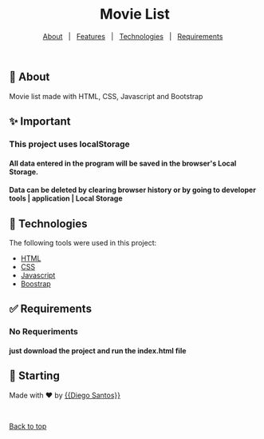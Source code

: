 <div align="center" id="top"> 

  &#xa0;

</div>

<h1 align="center">Movie List</h1>

<p align="center">
  <a href="#dart-about">About</a> &#xa0; | &#xa0; 
  <a href="#sparkles-features">Features</a> &#xa0; | &#xa0;
  <a href="#rocket-technologies">Technologies</a> &#xa0; | &#xa0;
  <a href="#white_check_mark-requirements">Requirements</a> &#xa0; 
</p>

<br>

## :dart: About ##

Movie list made with HTML, CSS, Javascript and Bootstrap

## :sparkles: Important ##
### This project uses localStorage
#### All data entered in the program will be saved in the browser's Local Storage.
#### Data can be deleted by clearing browser history or by going to developer tools | application | Local Storage

## :rocket: Technologies ##

The following tools were used in this project:

- [HTML](https://www.w3.org/standards/webdesign/htmlcss)
- [CSS](https://www.w3.org/standards/webdesign/htmlcss)
- [Javascript](https://developer.mozilla.org/pt-BR/docs/Web/JavaScript)
- [Boostrap](https://getbootstrap.com)

## :white_check_mark: Requirements ##

### No Requeriments
#### just download the project and run the index.html file

## :checkered_flag: Starting ##

Made with :heart: by <a href="https://github.com/{{odiegosantos}}" target="_blank">{{Diego Santos}}</a>

&#xa0;

<a href="#top">Back to top</a>
